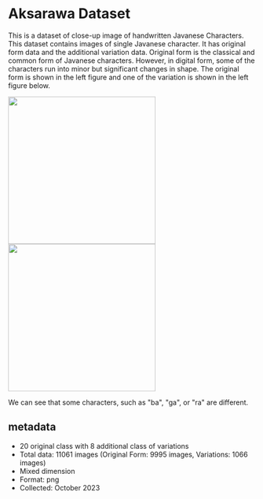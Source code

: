 # Aksarawa Dataset

This is a dataset of close-up image of handwritten Javanese Characters. This dataset contains images of single Javanese character. It has original form data and the additional variation data. Original form is the classical and common form of Javanese characters. However, in digital form, some of the characters run into minor but significant changes in shape. 
The original form is shown in the left figure and one of the variation is shown in the left figure below.

<img src="https://desakepek-wonosari.gunungkidulkab.go.id/assets/files/artikel/sedang_1572904123Huruf%20Aksara%20Jawa.jpg" height="300" background="white"/> <img src="https://karangtengah.bantulkab.go.id/assets/files/artikel/sedang_1580475179aksara%20jawa.jpg" height="300"/>

We can see that some characters, such as "ba", "ga", or "ra" are different.

## metadata
- 20 original class with 8 additional class of variations
- Total data: 11061 images (Original Form: 9995 images, Variations: 1066 images)
- Mixed dimension
- Format: png
- Collected: October 2023
